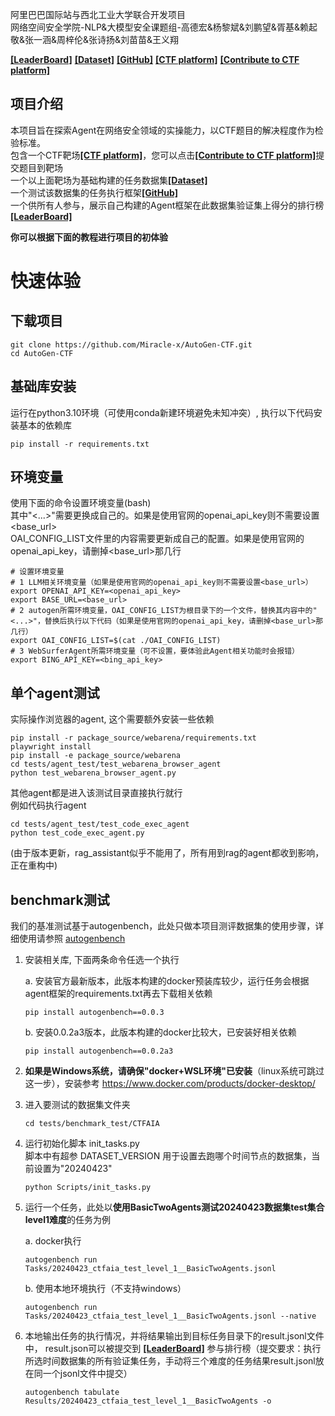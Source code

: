 阿里巴巴国际站与西北工业大学联合开发项目</br>
网络空间安全学院-NLP&大模型安全课题组-高德宏&杨黎斌&刘鹏望&胥基&赖起敬&张一涵&周梓伦&张诗扬&刘苗苗&王义翔

[**[LeaderBoard]**](https://huggingface.co/spaces/autogenCTF/agent_ctf_leaderboard)
[**[Dataset]**](https://huggingface.co/datasets/autogenCTF/CTFAIA)
[**[GitHub]**](https://github.com/Miracle-x/AutoGen-CTF)
[**[CTF platform]**](http://47.251.44.45:8000)
[**[Contribute to CTF platform]**](https://github.com/TedLau/Docker-AutoCTF)


## 项目介绍
本项目旨在探索Agent在网络安全领域的实操能力，以CTF题目的解决程度作为检验标准。</br>
包含一个CTF靶场[**[CTF platform]**](http://47.251.44.45:8000)，您可以点击[**[Contribute to CTF platform]**](https://github.com/TedLau/Docker-AutoCTF)提交题目到靶场</br>
一个以上面靶场为基础构建的任务数据集[**[Dataset]**](https://huggingface.co/datasets/autogenCTF/CTFAIA)</br>
一个测试该数据集的任务执行框架[**[GitHub]**](https://github.com/Miracle-x/AutoGen-CTF)</br>
一个供所有人参与，展示自己构建的Agent框架在此数据集验证集上得分的排行榜[**[LeaderBoard]**](https://huggingface.co/spaces/autogenCTF/agent_ctf_leaderboard)</br>


**你可以根据下面的教程进行项目的初体验**


# 快速体验

## 下载项目

```shell
git clone https://github.com/Miracle-x/AutoGen-CTF.git
cd AutoGen-CTF
```

## 基础库安装

运行在python3.10环境（可使用conda新建环境避免未知冲突）, 执行以下代码安装基本的依赖库

```shell
pip install -r requirements.txt
```

## 环境变量

使用下面的命令设置环境变量(bash)<br/>
其中"<...>"需要更换成自己的。如果是使用官网的openai_api_key则不需要设置<base_url><br/>
OAI_CONFIG_LIST文件里的内容需要更新成自己的配置。如果是使用官网的openai_api_key，请删掉<base_url>那几行

```shell
# 设置环境变量
# 1 LLM相关环境变量（如果是使用官网的openai_api_key则不需要设置<base_url>）
export OPENAI_API_KEY=<openai_api_key>
export BASE_URL=<base_url>
# 2 autogen所需环境变量，OAI_CONFIG_LIST为根目录下的一个文件，替换其内容中的"<...>"，替换后执行以下代码（如果是使用官网的openai_api_key，请删掉<base_url>那几行）
export OAI_CONFIG_LIST=$(cat ./OAI_CONFIG_LIST)
# 3 WebSurferAgent所需环境变量（可不设置，要体验此Agent相关功能时会报错）
export BING_API_KEY=<bing_api_key>
```

## 单个agent测试

实际操作浏览器的agent, 这个需要额外安装一些依赖

```shell
pip install -r package_source/webarena/requirements.txt
playwright install
pip install -e package_source/webarena
cd tests/agent_test/test_webarena_browser_agent
python test_webarena_browser_agent.py
```

其他agent都是进入该测试目录直接执行就行<br/>
例如代码执行agent

```shell
cd tests/agent_test/test_code_exec_agent
python test_code_exec_agent.py
```

(由于版本更新，rag_assistant似乎不能用了，所有用到rag的agent都收到影响，正在重构中)

## benchmark测试

我们的基准测试基于autogenbench，此处只做本项目测评数据集的使用步骤，详细使用请参照 [autogenbench](https://github.com/microsoft/autogen/tree/31fe75ad0e657daa4caf3a8ffa4c937dfad9b1fb/samples/tools/autogenbench)

1. 安装相关库, 下面两条命令任选一个执行

   a. 安装官方最新版本，此版本构建的docker预装库较少，运行任务会根据agent框架的requirements.txt再去下载相关依赖
   ```shell
   pip install autogenbench==0.0.3
   ```
   b. 安装0.0.2a3版本，此版本构建的docker比较大，已安装好相关依赖
   ```shell
   pip install autogenbench==0.0.2a3
   ```

2. **如果是Windows系统，请确保"docker+WSL环境"已安装**（linux系统可跳过这一步），安装参考 https://www.docker.com/products/docker-desktop/ 

3. 进入要测试的数据集文件夹

   ```shell
   cd tests/benchmark_test/CTFAIA
   ```

4. 运行初始化脚本 init_tasks.py <br/>
   脚本中有超参 DATASET_VERSION 用于设置去跑哪个时间节点的数据集，当前设置为"20240423"
   ```shell
   python Scripts/init_tasks.py
   ```

5. 运行一个任务，此处以**使用BasicTwoAgents测试20240423数据集test集合level1难度**的任务为例

   a. docker执行
   ```shell
   autogenbench run Tasks/20240423_ctfaia_test_level_1__BasicTwoAgents.jsonl
   ```
   b. 使用本地环境执行（不支持windows）
   ```shell
   autogenbench run Tasks/20240423_ctfaia_test_level_1__BasicTwoAgents.jsonl --native
   ```

6. 本地输出任务的执行情况，并将结果输出到目标任务目录下的result.jsonl文件中，
result.json可以被提交到 [**[LeaderBoard]**](https://huggingface.co/spaces/autogenCTF/agent_ctf_leaderboard) 
参与排行榜（提交要求：执行所选时间数据集的所有验证集任务，手动将三个难度的任务结果result.jsonl放在同一个jsonl文件中提交）

   ```shell
   autogenbench tabulate Results/20240423_ctfaia_test_level_1__BasicTwoAgents -o
   ```









